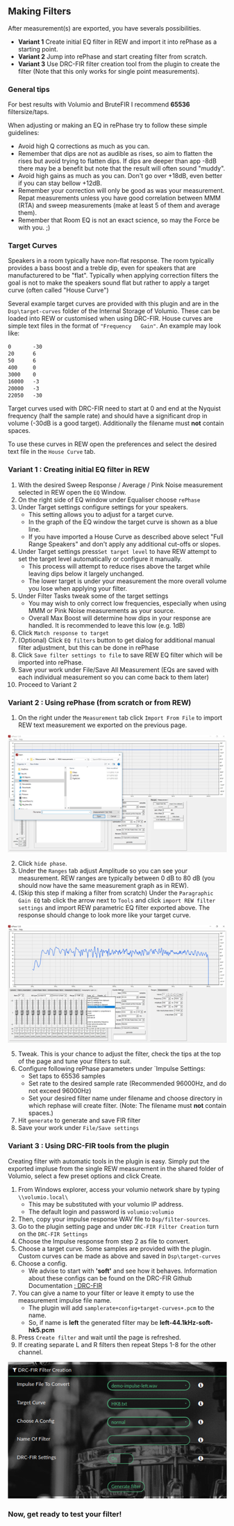 ## Making Filters

After measurement(s) are exported, you have severals possibilities. 
- __Variant 1__ Create initial EQ filter in REW and import it into rePhase as a starting point.
- __Variant 2__ Jump into rePhase and start creating filter from scratch.
- __Variant 3__ Use DRC-FIR filter creation tool from the plugin to create the filter (Note that this only works for single point measurements).

### General tips

For best results with Volumio and BruteFIR I recommend __65536__ filtersize/taps.

When adjusting or making an EQ in rePhase try to follow these simple guidelines:

- Avoid high Q corrections as much as you can.
- Remember that dips are not as audible as rises, so aim to flatten the rises but avoid trying to flatten dips. If dips are deeper than app -8dB there may be a benefit but note that the result will often sound "muddy".
- Avoid high gains as much as you can. Don't go over +18dB, even better if you can stay bellow +12dB.
- Remember your correction will only be good as was your measurement. Repat measurements unless you have good correlation between MMM (RTA) and sweep measurements (make at least 5 of them and average them).
- Remember that Room EQ is not an exact science, so may the Force be with you. ;)

### Target Curves

Speakers in a room typically have non-flat response. The room typically provides a bass boost and a treble dip, even for speakers that are manufacturered to be "flat". Typically when applying correction filters the goal is not to make the speakers sound flat but rather to apply a target curve (often called "House Curve")

Several example target curves are provided with this plugin and are in the `Dsp\target-curves` folder of the Internal Storage of Volumio. These can be loaded into REW or customised when using DRC-FIR. House curves are simple text files in the format of `"Frequency   Gain"`. An example may look like:
```
0       -30
20      6
50      6
400     0
3000    0
16000   -3
20000   -3
22050   -30
```
Target curves used with DRC-FIR need to start at 0 and end at the Nyquist frequency (half the sample rate) and should have a significant drop in volume (-30dB is a good target). Additionally the filename must __not__ contain spaces. 

To use these curves in REW open the preferences and select the desired text file in the `House Curve` tab.
 


### Variant 1 : Creating initial EQ filter in REW

1. With the desired Sweep Response / Average / Pink Noise measurement selected in REW open the `EQ` Window.
2. On the right side of EQ window under Equaliser choose `rePhase`
3. Under Target settings configure settings for your speakers.
   - This setting allows you to adjust for a target curve. 
   - In the graph of the EQ window the target curve is shown as a blue line. 
   - If you have imported a House Curve as described above select "Full Range Speakers" and don't apply any additional cut-offs or slopes. 
4. Under Target settings press`Set target level` to have REW attempt to set the target level automatically or configure it manually. 
   - This process will attempt to reduce rises above the target while leaving dips below it largely unchanged. 
   - The lower target is under your measurement the more overall volume you lose when applying your filter.
5. Under Filter Tasks tweak some of the target settings
   - You may wish to only correct low frequencies, especially when using MMM or Pink Noise measurements as your source.
   - Overall Max Boost will determine how dips in your response are handled. It is recommended to leave this low (e.g. 1dB)
6. Click `Match response to target`
7. (Optional) Click `EQ filters` button to get dialog for additional manual filter adjustment, but this can be done in rePhase
8. Click `Save filter settings to file` to save REW EQ filter which will be imported into rePhase.
9. Save your work under File/Save All Measurement (EQs are saved with each individual measurement so you can come back to them later)
10. Proceed to Variant 2

### Variant 2 : Using rePhase (from scratch or from REW)

1. On the right under the `Measurement` tab click `Import From File` to import REW text measurement we exported on the previous page. 

<img src="./img/rePhase_import.jpg">

2. Click `hide phase`.
3. Under the `Ranges` tab adjust Amplitude so you can see your measurement. REW ranges are typically between 0 dB to 80 dB (you should now have the same measurement graph as in REW).
4. (Skip this step if making a filter from scratch) Under the `Paragraphic Gain EQ` tab click the arrow next to `Tools` and click `import REW filter settings` and import REW parametric EQ filter exported above. The response should change to look more like your target curve.

<img src="./img/rephase_import_REW_filter_settings.jpg">

5. Tweak. This is your chance to adjust the filter, check the tips at the top of the page and tune your filters to suit. 
6. Configure following rePhase parameters under `Impulse Settings:
    - Set taps to 65536 samples
    - Set rate to the desired sample rate (Recommended 96000Hz, and do not exceed 96000Hz)
    - Set your desired filter name under filename and choose directory in which rephase will create filter. (Note: The filename must __not__ contain spaces.)
7. Hit `generate` to generate and save FIR filter
8. Save your work under `File/Save settings`

### Variant 3 : Using DRC-FIR tools from the plugin

Creating filter with automatic tools in the plugin is easy. Simply put the exported impluse from the single REW measurement in the shared folder of Volumio, select a few preset options and click Create. 

1. From Windows explorer, access your volumio network share by typing `\\volumio.local\` 
    - This may be substituted with your volumio IP address.
    - The default login and password is `volumio:volumio`
2. Then, copy your impulse response WAV file to `Dsp/filter-sources`.
3. Go to the plugin setting page and under `DRC-FIR Filter Creation` turn on the `DRC-FIR Settings`
4. Choose the Impulse response from step 2 as file to convert.
5. Choose a target curve. Some samples are provided with the plugin. Custom curves can be made as above and saved in `Dsp\target-curves`
6. Choose a config.
    - We advise to start with __'soft'__ and see how it behaves. Information about these configs can be found on the DRC-FIR Github Documentation [ : DRC-FIR](http://drc-fir.sourceforge.net/)
7. You can give a name to your filter or leave it empty to use the measurement impulse file name. 
    - The plugin will add `samplerate+config+target-curves+.pcm` to the name.
    - So, if name is __left__ the generated filter may be __left-44.1kHz-soft-hk5.pcm__
8. Press `Create filter` and wait until the page is refreshed. 
9. If creating separate L and R filters then repeat Steps 1-8 for the other channel. 

<img src="./img/filter-creation-menu.png">



### Now, get ready to test your filter!
